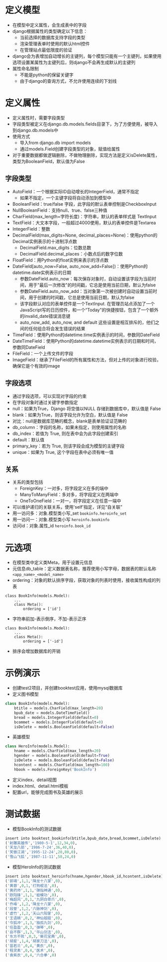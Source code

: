 # 定义模型

- 在模型中定义属性，会生成表中的字段
- django根据属性的类型确定以下信息：
  - 当前选择的数据库支持字段的类型
  - 渲染管理表单时使用的默认html控件
  - 在管理站点最低限度的验证
- django会为表增加自动增长的主键列，每个模型只能有一个主键列，如果使用选项设置某属性为主键列后，则django不会再生成默认的主键列
- 属性命名限制
  - 不能是python的保留关键字
  - 由于django的查询方式，不允许使用连续的下划线
  
# 定义属性

- 定义属性时，需要字段类型
- 字段类型被定义在django.db.models.fields目录下，为了方便使用，被导入到django.db.models中
- 使用方式
  - 导入from django.db import models
  - 通过models.Field创建字段类型的对象，赋值给属性
- 对于重要数据都做逻辑删除，不做物理删除，实现方法是定义isDelete属性，类型为BooleanField，默认值为False

## 字段类型

- AutoField：一个根据实际ID自动增长的IntegerField，通常不指定
  - 如果不指定，一个主键字段将自动添加到模型中
- BooleanField：true/false 字段，此字段的默认表单控制是CheckboxInput
- NullBooleanField：支持null、true、false三种值
- CharField(max_length=字符长度)：字符串，默认的表单样式是 TextInput
- TextField：大文本字段，一般超过4000使用，默认的表单控件是Textarea
- IntegerField：整数
- DecimalField(max_digits=None, decimal_places=None)：使用python的Decimal实例表示的十进制浮点数
  - DecimalField.max_digits：位数总数
  - DecimalField.decimal_places：小数点后的数字位数
- FloatField：用Python的float实例来表示的浮点数
- DateField[auto_now=False, auto_now_add=False])：使用Python的datetime.date实例表示的日期
  - 参数DateField.auto_now：每次保存对象时，自动设置该字段为当前时间，用于"最后一次修改"的时间戳，它总是使用当前日期，默认为false
  - 参数DateField.auto_now_add：当对象第一次被创建时自动设置当前时间，用于创建的时间戳，它总是使用当前日期，默认为false
  - 该字段默认对应的表单控件是一个TextInput. 在管理员站点添加了一个JavaScript写的日历控件，和一个“Today"的快捷按钮，包含了一个额外的invalid_date错误消息键
  - auto_now_add, auto_now, and default 这些设置是相互排斥的，他们之间的任何组合将会发生错误的结果
- TimeField：使用Python的datetime.time实例表示的时间，参数同DateField
- DateTimeField：使用Python的datetime.datetime实例表示的日期和时间，参数同DateField
- FileField：一个上传文件的字段
- ImageField：继承了FileField的所有属性和方法，但对上传的对象进行校验，确保它是个有效的image

## 字段选项

- 通过字段选项，可以实现对字段的约束
- 在字段对象时通过关键字参数指定
- null：如果为True，Django 将空值以NULL 存储到数据库中，默认值是 False
- blank：如果为True，则该字段允许为空白，默认值是 False
- 对比：null是数据库范畴的概念，blank是表单验证证范畴的
- db_column：字段的名称，如果未指定，则使用属性的名称
- db_index：若值为 True, 则在表中会为此字段创建索引
- default：默认值
- primary_key：若为 True, 则该字段会成为模型的主键字段
- unique：如果为 True, 这个字段在表中必须有唯一值

## 关系

- 关系的类型包括
  - ForeignKey：一对多，将字段定义在多的端中
  - ManyToManyField：多对多，将字段定义在两端中
  - OneToOneField：一对一，将字段定义在任意一端中
- 可以维护递归的关联关系，使用'self'指定，详见“自关联”
- 用一访问多：对象.模型类小写_set
`bookinfo.heroinfo_set`
- 用一访问一：对象.模型类小写
`heroinfo.bookinfo`
- 访问id：对象.属性_id
`heroinfo.book_id`

# 元选项

- 在模型类中定义类Meta，用于设置元信息
- 元信息db_table：定义数据表名称，推荐使用小写字母，数据表的默认名称
`<app_name>_<model_name>`
- ordering：对象的默认排序字段，获取对象的列表时使用，接收属性构成的列表


```
class BookInfo(models.Model):
    ...
    class Meta():
        ordering = ['id']

```

- 字符串前加-表示倒序，不加-表示正序


```
class BookInfo(models.Model):
    ...
    class Meta():
        ordering = ['-id']

```

- 排序会增加数据库的开销

# 示例演示

- 创建test2项目，并创建booktest应用，使用mysql数据库
- 定义图书模型


```python
class BookInfo(models.Model):
    btitle = models.CharField(max_length=20)
    bpub_date = models.DateTimeField()
    bread = models.IntegerField(default=0)
    bcommet = models.IntegerField(default=0)
    isDelete = models.BooleanField(default=False)

```

- 英雄模型


```python
class HeroInfo(models.Model):
    hname = models.CharField(max_length=20)
    hgender = models.BooleanField(default=True)
    isDelete = models.BooleanField(default=False)
    hcontent = models.CharField(max_length=100)
    hbook = models.ForeignKey('BookInfo')

```

- 定义index、detail视图
- index.html、detail.html模板
- 配置url，能够完成图书及英雄的展示

# 测试数据

- 模型BookInfo的测试数据


```python
insert into booktest_bookinfo(btitle,bpub_date,bread,bcommet,isDelete) values
('射雕英雄传','1980-5-1',12,34,0),
('天龙八部','1986-7-24',36,40,0),
('笑傲江湖','1995-12-24',20,80,0),
('雪山飞狐','1987-11-11',58,24,0)
```

- 模型HeroInfo的测试数据


```python
insert into booktest_heroinfo(hname,hgender,hbook_id,hcontent,isDelete) values
('郭靖',1,1,'降龙十八掌',0),
('黄蓉',0,1,'打狗棍法',0),
('黄药师',1,1,'弹指神通',0),
('欧阳锋',1,1,'蛤蟆功',0),
('梅超风',0,1,'九阴白骨爪',0),
('乔峰',1,2,'降龙十八掌',0),
('段誉',1,2,'六脉神剑',0),
('虚竹',1,2,'天山六阳掌',0),
('王语嫣',0,2,'神仙姐姐',0),
('令狐冲',1,3,'独孤九剑',0),
('任盈盈',0,3,'弹琴',0),
('岳不群',1,3,'华山剑法',0),
('东方不败',0,3,'葵花宝典',0),
('胡斐',1,4,'胡家刀法',0),
('苗若兰',0,4,'黄衣',0),
('程灵素',0,4,'医术',0),
('袁紫衣',0,4,'六合拳',0)

```






